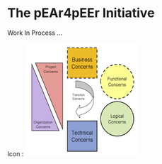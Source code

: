 The pEAr4pEEr Initiative
==


Work In Process ...

Icon : 
![Icon](https://github.com/iPlumb3r/pEAr4pEEr/blob/master/images/icon%40pEAr4pEEr.png)
